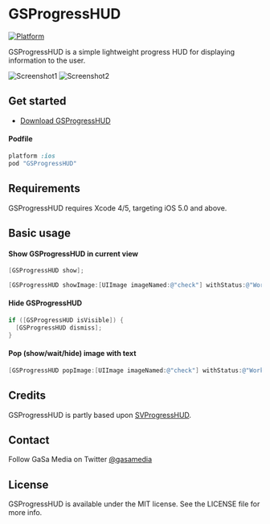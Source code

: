 # GSProgressHUD

[![Platform](http://img.shields.io/cocoapods/p/GSProgressHUD.svg)](http://cocoadocs.org/docsets/GSProgressHUD)

GSProgressHUD is a simple lightweight progress HUD for displaying information to the user.

![Screenshot1](https://dl.dropboxusercontent.com/u/7865025/github/GSProgressHUD/Screen%20Shot%202014-02-17%20at%2012.49.51.png)
![Screenshot2](https://dl.dropboxusercontent.com/u/7865025/github/GSProgressHUD/Screen%20Shot%202014-02-17%20at%2012.50.14.png)


## Get started

- [Download GSProgressHUD](https://github.com/GaSaMedia/GSProgressHUD/archive/master.zip)

#### Podfile

```ruby
platform :ios
pod "GSProgressHUD"
```

## Requirements

GSProgressHUD requires Xcode 4/5, targeting iOS 5.0 and above.

## Basic usage

#### Show GSProgressHUD in current view
```objective-c
[GSProgressHUD show];
```

```objective-c
[GSProgressHUD showImage:[UIImage imageNamed:@"check"] withStatus:@"Working..."];
```

#### Hide GSProgressHUD
```objective-c
if ([GSProgressHUD isVisible]) {
  [GSProgressHUD dismiss];
}
```

#### Pop (show/wait/hide) image with text
```objective-c
[GSProgressHUD popImage:[UIImage imageNamed:@"check"] withStatus:@"Working..."];
```

## Credits

GSProgressHUD is partly based upon [SVProgressHUD](https://github.com/samvermette/SVProgressHUD).

## Contact

Follow GaSa Media on Twitter [@gasamedia](https://twitter.com/gasamedia)

## License

GSProgressHUD is available under the MIT license. See the LICENSE file for more info.
